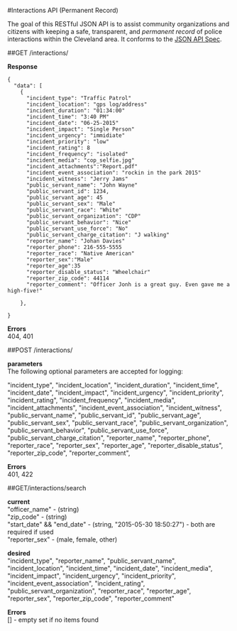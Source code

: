 #Interactions API (Permanent Record)

The goal of this RESTful JSON API is to assist community organizations and citizens with keeping a safe, transparent, and _permanent record_ of police interactions within the Cleveland area. It conforms to the [JSON API Spec](http://jsonapi.org/).

##GET /interactions/

__Response__
```
{ 
  "data": [
    { 
      "incident_type": "Traffic Patrol"
      "incident_location": "gps log/address"
      "incident_duration": "01:34:00"
      "incident_time": "3:40 PM"
      "incident_date": "06-25-2015"
      "incident_impact": "Single Person"
      "incident_urgency": "immidiate"
      "incident_priority": "low"
      "incident_rating": 8
      "incident_frequency": "isolated"
      "incident_media": "cop_selfie.jpg"
      "incident_attachments":"Report.pdf"
      "incident_event_association": "rockin in the park 2015"
      "incident_witness": "Jerry Jams"
      "public_servant_name": "John Wayne"
      "public_servant_id": 1234,
      "public_servant_age": 45
      "public_servant_sex": "Male"
      "public_servant_race": "White"
      "public_servant_organization": "CDP"
      "public_servant_behavior": "Nice"
      "public_servant_use_force": "No"
      "public_servant_charge_citation": "J walking"
      "reporter_name": "Johan Davies"
      "reporter_phone": 216-555-5555
      "reporter_race": "Native American"
      "reporter_sex":"Male"
      "reporter_age":35
      "reporter_disable_status": "Wheelchair"
      "reporter_zip_code": 44114
      "reporter_comment": "Officer Jonh is a great guy. Even gave me a high-five!"
      
    },

}

```

__Errors__  
404, 401

##POST /interactions/
  
__parameters__  
The following optional parameters are accepted for logging:

"incident_type", "incident_location", "incident_duration", "incident_time", "incident_date", "incident_impact", "incident_urgency", "incident_priority", "incident_rating", "incident_frequency", "incident_media", "incident_attachments", "incident_event_association", "incident_witness", "public_servant_name", "public_servant_id", "public_servant_age", "public_servant_sex", "public_servant_race", "public_servant_organization", "public_servant_behavior", "public_servant_use_force", "public_servant_charge_citation", "reporter_name", "reporter_phone", "reporter_race", "reporter_sex", "reporter_age", "reporter_disable_status", "reporter_zip_code", "reporter_comment",

__Errors__  
401, 422  

##GET/interactions/search

__current__  
"officer_name" - (string)  
"zip_code" - (string)  
"start_date" && "end_date" - (string, "2015-05-30 18:50:27") - both are required if used    
"reporter_sex" - (male, female, other)  

__desired__  
"incident_type", "reporter_name", "public_servant_name", "incident_location", "incident_time", "incident_date", "incident_media", "incident_impact", "incident_urgency", "incident_priority", "incident_event_association", "incident_rating", "public_servant_organization", "reporter_race", "reporter_age", "reporter_sex", "reporter_zip_code", "reporter_comment"

__Errors__  
[] - empty set if no items found  
